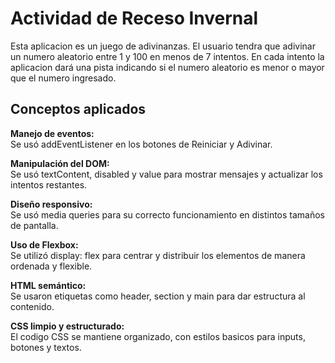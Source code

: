 # Actividad de Receso Invernal

Esta aplicacion es un juego de adivinanzas.
El usuario tendra que adivinar un numero aleatorio entre 1 y 100 en menos de 7 intentos.
En cada intento la aplicacion dará una pista indicando si el numero aleatorio es menor o mayor que el numero ingresado.


## Conceptos aplicados

**Manejo de eventos:**                
Se usó addEventListener en los botones de Reiniciar y Adivinar.

**Manipulación del DOM:**                 
Se usó textContent, disabled y value para mostrar mensajes y actualizar los intentos restantes.

**Diseño responsivo:**                   
Se usó media queries para su correcto funcionamiento en distintos tamaños de pantalla.

**Uso de Flexbox:**                                
Se utilizó display: flex para centrar y distribuir los elementos de manera ordenada y flexible.

**HTML semántico:**                    
Se usaron etiquetas como header, section y main para dar estructura al contenido.

**CSS limpio y estructurado:**                   
El codigo CSS se mantiene organizado, con estilos basicos para inputs, botones y textos.
